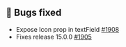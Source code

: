 ## 🐞 Bugs fixed

- Expose Icon prop in textField [#1908](https://github.com/Telefonica/mistica-design/issues/1908)
- Fixes release 15.0.0  [#1905](https://github.com/Telefonica/mistica-design/issues/1905)
